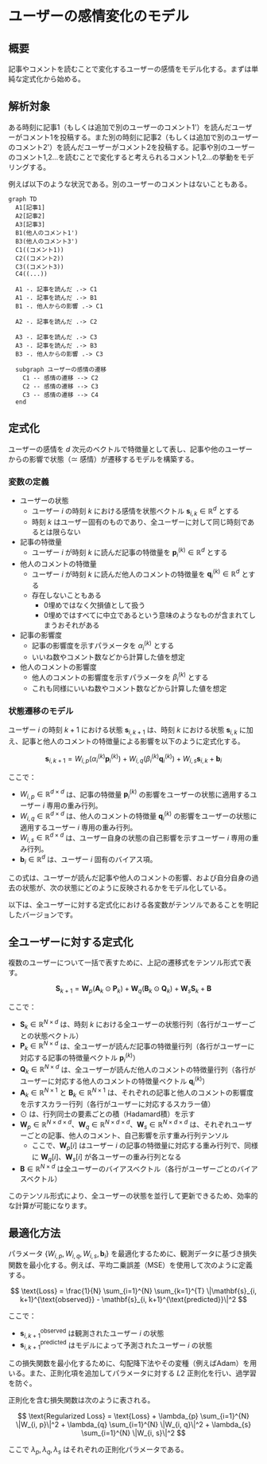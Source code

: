 # ユーザーの感情変化のモデル

## 概要

記事やコメントを読むことで変化するユーザーの感情をモデル化する。まずは単純な定式化から始める。

## 解析対象

ある時刻に記事1（もしくは追加で別のユーザーのコメント1'）を読んだユーザーがコメント1を投稿する。また別の時刻に記事2（もしくは追加で別のユーザーのコメント2'）を読んだユーザーがコメント2を投稿する。記事や別のユーザーのコメント1,2...を読むことで変化すると考えられるコメント1,2...の挙動をモデリングする。

例えば以下のような状況である。別のユーザーのコメントはないこともある。

```mermaid
graph TD
  A1[記事1]
  A2[記事2]
  A3[記事3]
  B1(他人のコメント1')
  B3(他人のコメント3')
  C1((コメント1))
  C2((コメント2))
  C3((コメント3))
  C4((...))
  
  A1 -. 記事を読んだ .-> C1
  A1 -. 記事を読んだ .-> B1
  B1 -. 他人からの影響 .-> C1

  A2 -. 記事を読んだ .-> C2

  A3 -. 記事を読んだ .-> C3
  A3 -. 記事を読んだ .-> B3
  B3 -. 他人からの影響 .-> C3

  subgraph ユーザーの感情の遷移
    C1 -- 感情の遷移 --> C2
    C2 -- 感情の遷移 --> C3
    C3 -- 感情の遷移 --> C4
  end
```

## 定式化

ユーザーの感情を $d$ 次元のベクトルで特徴量として表し、記事や他のユーザーからの影響で状態（$\simeq$ 感情）が遷移するモデルを構築する。

### 変数の定義

- ユーザーの状態
  - ユーザー $i$ の時刻 $k$ における感情を状態ベクトル $\mathbf{s}_{i, k} \in \mathbb{R}^d$ とする
  - 時刻 $k$ はユーザー固有のものであり、全ユーザーに対して同じ時刻であるとは限らない
- 記事の特徴量
  - ユーザー $i$ が時刻 $k$ に読んだ記事の特徴量を $\mathbf{p}_{i}^{(k)} \in \mathbb{R}^d$ とする
- 他人のコメントの特徴量
  - ユーザー $i$ が時刻 $k$ に読んだ他人のコメントの特徴量を $\mathbf{q}_{i}^{(k)} \in \mathbb{R}^d$ とする
  - 存在しないこともある
    - 0埋めではなく欠損値として扱う
    - 0埋めではすべてに中立であるという意味のようなものが含まれてしまうおそれがある
- 記事の影響度
  - 記事の影響度を示すパラメータを $\alpha_{i}^{(k)}$ とする
  - いいね数やコメント数などから計算した値を想定
- 他人のコメントの影響度
  - 他人のコメントの影響度を示すパラメータを $\beta_{i}^{(k)}$ とする
  - これも同様にいいね数やコメント数などから計算した値を想定

### 状態遷移のモデル

ユーザー $i$ の時刻 $k+1$ における状態 $\mathbf{s}_{i, k+1}$ は、時刻 $k$ における状態 $\mathbf{s}_{i, k}$ に加え、記事と他人のコメントの特徴量による影響を以下のように定式化する。

$$
\mathbf{s}_{i, k+1} = W_{i, p} \left( \alpha_{i}^{(k)} \mathbf{p}_{i}^{(k)} \right) + W_{i, q} \left( \beta_{i}^{(k)} \mathbf{q}_{i}^{(k)} \right) + W_{i, s} \mathbf{s}_{i, k} + \mathbf{b}_{i}
$$

ここで：

- $W_{i, p} \in \mathbb{R}^{d \times d}$ は、記事の特徴量 $\mathbf{p}_{i}^{(k)}$ の影響をユーザーの状態に適用するユーザー $i$ 専用の重み行列。
- $W_{i, q} \in \mathbb{R}^{d \times d}$ は、他人のコメントの特徴量 $\mathbf{q}_{i}^{(k)}$ の影響をユーザーの状態に適用するユーザー $i$ 専用の重み行列。
- $W_{i, s} \in \mathbb{R}^{d \times d}$ は、ユーザー自身の状態の自己影響を示すユーザー $i$ 専用の重み行列。
- $\mathbf{b}_{i} \in \mathbb{R}^d$ は、ユーザー $i$ 固有のバイアス項。

この式は、ユーザーが読んだ記事や他人のコメントの影響、および自分自身の過去の状態が、次の状態にどのように反映されるかをモデル化している。

以下は、全ユーザーに対する定式化における各変数がテンソルであることを明記したバージョンです。

## 全ユーザーに対する定式化

複数のユーザーについて一括で表すために、上記の遷移式をテンソル形式で表す。

$$
\mathbf{S}_{k+1} = \mathbf{W}_{p} \left( \mathbf{A}_{k} \odot \mathbf{P}_{k} \right) + \mathbf{W}_{q} \left( \mathbf{B}_{k} \odot \mathbf{Q}_{k} \right) + \mathbf{W}_{s} \mathbf{S}_{k} + \mathbf{B}
$$

ここで：

- $\mathbf{S}_{k} \in \mathbb{R}^{N \times d}$ は、時刻 $k$ における全ユーザーの状態行列（各行がユーザーごとの状態ベクトル）
- $\mathbf{P}_{k} \in \mathbb{R}^{N \times d}$ は、全ユーザーが読んだ記事の特徴量行列（各行がユーザーに対応する記事の特徴量ベクトル $\mathbf{p}_{i}^{(k)}$）
- $\mathbf{Q}_{k} \in \mathbb{R}^{N \times d}$ は、全ユーザーが読んだ他人のコメントの特徴量行列（各行がユーザーに対応する他人のコメントの特徴量ベクトル $\mathbf{q}_{i}^{(k)}$）
- $\mathbf{A}_{k} \in \mathbb{R}^{N \times 1}$ と $\mathbf{B}_{k} \in \mathbb{R}^{N \times 1}$ は、それぞれの記事と他人のコメントの影響度を示すスカラー行列（各行がユーザーに対応するスカラー値）
- $\odot$ は、行列同士の要素ごとの積（Hadamard積）を示す
- $\mathbf{W}_{p} \in \mathbb{R}^{N \times d \times d}$、$\mathbf{W}_{q} \in \mathbb{R}^{N \times d \times d}$、$\mathbf{W}_{s} \in \mathbb{R}^{N \times d \times d}$ は、それぞれユーザーごとの記事、他人のコメント、自己影響を示す重み行列テンソル
  - ここで、$\mathbf{W}_{p}[i]$ はユーザー $i$ の記事の特徴量に対応する重み行列で、同様に $\mathbf{W}_{q}[i]$、$\mathbf{W}_{s}[i]$ が各ユーザーの重み行列となる
- $\mathbf{B} \in \mathbb{R}^{N \times d}$ は全ユーザーのバイアスベクトル（各行がユーザーごとのバイアスベクトル）

このテンソル形式により、全ユーザーの状態を並行して更新できるため、効率的な計算が可能になります。

## 最適化方法

パラメータ $\{W_{i, p}, W_{i, q}, W_{i, s}, \mathbf{b}_{i}\}$ を最適化するために、観測データに基づき損失関数を最小化する。例えば、平均二乗誤差（MSE）を使用して次のように定義する。

$$
\text{Loss} = \frac{1}{N} \sum_{i=1}^{N} \sum_{k=1}^{T} \|\mathbf{s}_{i, k+1}^{\text{observed}} - \mathbf{s}_{i, k+1}^{\text{predicted}}\|^2
$$

ここで：

- $\mathbf{s}_{i, k+1}^{\text{observed}}$ は観測されたユーザー $i$ の状態
- $\mathbf{s}_{i, k+1}^{\text{predicted}}$ はモデルによって予測されたユーザー $i$ の状態

この損失関数を最小化するために、勾配降下法やその変種（例えばAdam）を用いる。また、正則化項を追加してパラメータに対する $L2$ 正則化を行い、過学習を防ぐ。

正則化を含む損失関数は次のように表される。

$$
\text{Regularized Loss} = \text{Loss} + \lambda_{p} \sum_{i=1}^{N} \|W_{i, p}\|^2 + \lambda_{q} \sum_{i=1}^{N} \|W_{i, q}\|^2 + \lambda_{s} \sum_{i=1}^{N} \|W_{i, s}\|^2
$$

ここで $\lambda_{p}, \lambda_{q}, \lambda_{s}$ はそれぞれの正則化パラメータである。
